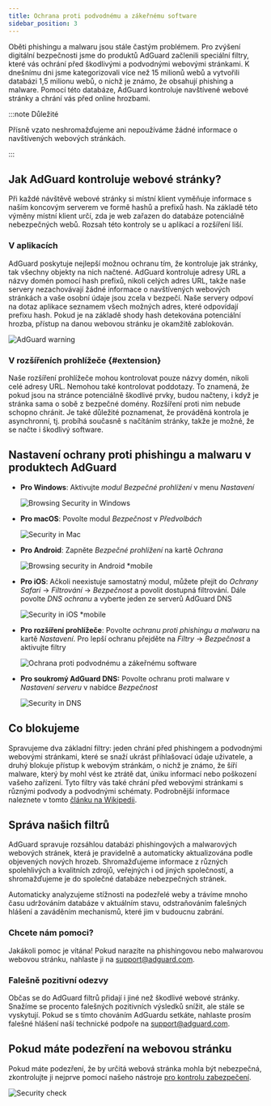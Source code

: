 ```yaml
---
title: Ochrana proti podvodnému a zákeřnému software
sidebar_position: 3
---
```


Oběti phishingu a malwaru jsou stále častým problémem. Pro zvýšení digitální bezpečnosti jsme do produktů AdGuard začlenili speciální filtry, které vás ochrání před škodlivými a podvodnými webovými stránkami. K dnešnímu dni jsme kategorizovali více než 15 milionů webů a vytvořili databázi 1,5 milionu webů, o nichž je známo, že obsahují phishing a malware. Pomocí této databáze, AdGuard kontroluje navštívené webové stránky a chrání vás před online hrozbami.

:::note Důležité

Přísně vzato neshromažďujeme ani nepoužíváme žádné informace o navštívených webových stránkách.

:::

## Jak AdGuard kontroluje webové stránky?

Při každé návštěvě webové stránky si místní klient vyměňuje informace s naším koncovým serverem ve formě hashů a prefixů hash. Na základě této výměny místní klient určí, zda je web zařazen do databáze potenciálně nebezpečných webů. Rozsah této kontroly se u aplikací a rozšíření liší.

### V aplikacích

AdGuard poskytuje nejlepší možnou ochranu tím, že kontroluje jak stránky, tak všechny objekty na nich načtené. AdGuard kontroluje adresy URL a názvy domén pomocí hash prefixů, nikoli celých adres URL, takže naše servery nezachovávají žádné informace o navštívených webových stránkách a vaše osobní údaje jsou zcela v bezpečí. Naše servery odpoví na dotaz aplikace seznamem všech možných adres, které odpovídají prefixu hash. Pokud je na základě shody hash detekována potenciální hrozba, přístup na danou webovou stránku je okamžitě zablokován.

![AdGuard warning](https://cdn.adtidy.org/content/kb/ad_blocker/general/dangerous_website_blocked.png)

### V rozšířeních prohlížeče {#extension}

Naše rozšíření prohlížeče mohou kontrolovat pouze názvy domén, nikoli celé adresy URL. Nemohou také kontrolovat poddotazy. To znamená, že pokud jsou na stránce potenciálně škodlivé prvky, budou načteny, i když je stránka sama o sobě z bezpečné domény. Rozšíření proti nim nebude schopno chránit. Je také důležité poznamenat, že prováděná kontrola je asynchronní, tj. probíhá současně s načítáním stránky, takže je možné, že se načte i škodlivý software.

## Nastavení ochrany proti phishingu a malwaru v produktech AdGuard

- **Pro Windows**: Aktivujte *modul Bezpečné prohlížení* v menu *Nastavení*

    ![Browsing Security in Windows](https://cdn.adtidy.org/content/kb/ad_blocker/general/windows.png)

- **Pro macOS**: Povolte modul *Bezpečnost* v *Předvolbách*

    ![Security in Mac](https://cdn.adtidy.org/content/kb/ad_blocker/general/bs_mac.png)

- **Pro Android**: Zapněte *Bezpečné prohlížení* na kartě *Ochrana*

    ![Browsing security in Android *mobile](https://cdn.adtidy.org/content/kb/ad_blocker/general/bs_android.png)

- **Pro iOS**: Ačkoli neexistuje samostatný modul, můžete přejít do *Ochrany Safari* → *Filtrování* → *Bezpečnost* a povolit dostupná filtrování. Dále povolte *DNS ochranu* a vyberte jeden ze serverů AdGuard DNS

    ![Security in iOS *mobile](https://cdn.adtidy.org/content/kb/ad_blocker/general/bs_ios.jpg)

- **Pro rozšíření prohlížeče**: Povolte *ochranu proti phishingu a malwaru* na kartě *Nastavení*. Pro lepší ochranu přejděte na *Filtry* → *Bezpečnost* a aktivujte filtry

    ![Ochrana proti podvodnému a zákeřnému software](https://cdn.adtidy.org/content/kb/ad_blocker/general/extension_protection.png)

- **Pro soukromý AdGuard DNS:** Povolte ochranu proti malware v *Nastavení serveru* v nabídce *Bezpečnost*

    ![Security in DNS](https://cdn.adtidy.org/content/kb/ad_blocker/general/bs_dns.png)

## Co blokujeme

Spravujeme dva základní filtry: jeden chrání před phishingem a podvodnými webovými stránkami, které se snaží ukrást přihlašovací údaje uživatele, a druhý blokuje přístup k webovým stránkám, o nichž je známo, že šíří malware, který by mohl vést ke ztrátě dat, úniku informací nebo poškození vašeho zařízení. Tyto filtry vás také chrání před webovými stránkami s různými podvody a podvodnými schématy. Podrobnější informace naleznete v tomto [článku na Wikipedii](https://en.wikipedia.org/wiki/Phishing).

## Správa našich filtrů

AdGuard spravuje rozsáhlou databázi phishingových a malwarových webových stránek, která je pravidelně a automaticky aktualizována podle objevených nových hrozeb. Shromažďujeme informace z různých spolehlivých a kvalitních zdrojů, veřejných i od jiných společností, a shromažďujeme je do společné databáze nebezpečných stránek.

Automaticky analyzujeme stížnosti na podezřelé weby a trávíme mnoho času udržováním databáze v aktuálním stavu, odstraňováním falešných hlášení a zaváděním mechanismů, které jim v budoucnu zabrání.

### Chcete nám pomoci?

Jakákoli pomoc je vítána! Pokud narazíte na phishingovou nebo malwarovou webovou stránku, nahlaste ji na <support@adguard.com>.

### Falešně pozitivní odezvy

Občas se do AdGuard filtrů přidají i jiné než škodlivé webové stránky. Snažíme se procento falešných pozitivních výsledků snížit, ale stále se vyskytují. Pokud se s tímto chováním AdGuardu setkáte, nahlaste prosím falešné hlášení naší technické podpoře na <support@adguard.com>.

## Pokud máte podezření na webovou stránku

Pokud máte podezření, že by určitá webová stránka mohla být nebezpečná, zkontrolujte ji nejprve pomocí našeho nástroje [pro kontrolu zabezpečení](https://reports.adguard.com/welcome.html).

![Security check](https://cdn.adtidy.org/content/kb/ad_blocker/general/site_warning.png)
